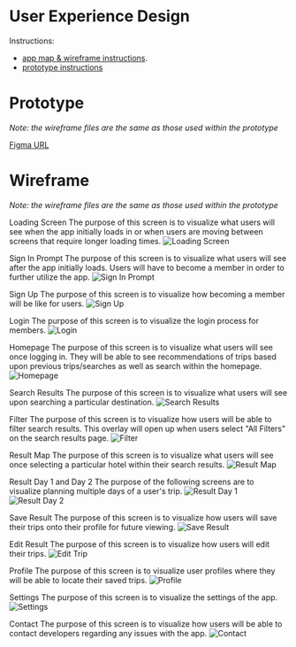 # User Experience Design
Instructions:
- [app map & wireframe instructions](instructions-0a-app-map-wireframes.md).
- [prototype instructions](instructions-0b-prototyping.md)

# Prototype
*Note: the wireframe files are the same as those used within the prototype*

[Figma URL](https://www.figma.com/proto/s79jkZH3DQnD6DW5UGm78C/Prototype?page-id=0%3A1&node-id=3%3A12&viewport=241%2C48%2C0.14&scaling=min-zoom&starting-point-node-id=3%3A12)

# Wireframe
*Note: the wireframe files are the same as those used within the prototype*

Loading Screen
The purpose of this screen is to visualize what users will see when the app initially loads in or when users are moving between screens that require longer loading times.
![Loading Screen](final-project-tripplanner/ux-design/prototype/LoadingScreen.png)

Sign In Prompt
The purpose of this screen is to visualize what users will see after the app initially loads. Users will have to become a member in order to further utilize the app. 
![Sign In Prompt](final-project-tripplanner/ux-design/prototype/SignInPrompt.png)

Sign Up 
The purpose of this screen is to visualize how becoming a member will be like for users. 
![Sign Up](final-project-tripplanner/ux-design/prototype/SignUp.png)

Login
The purpose of this screen is to visualize the login process for members.
![Login](final-project-tripplanner/ux-design/prototype/Login.png)

Homepage
The purpose of this screen is to visualize what users will see once logging in. They will be able to see recommendations of trips based upon previous trips/searches as well as search within the homepage.
![Homepage](final-project-tripplanner/ux-design/prototype/Homepage.png)

Search Results
The purpose of this screen is to visualize what users will see upon searching a particular destination.
![Search Results](final-project-tripplanner/ux-design/prototype/Search.png)

Filter
The purpose of this screen is to visualize how users will be able to filter search results. This overlay will open up when users select "All Filters" on the search results page. 
![Filter](final-project-tripplanner/ux-design/prototype/FilterOverlay.png)

Result Map
The purpose of this screen is to visualize what users will see once selecting a particular hotel within their search results.
![Result Map](final-project-tripplanner/ux-design/prototype/SpecificResultMap.png)

Result Day 1 and Day 2
The purpose of the following screens are to visualize planning multiple days of a user's trip. 
![Result Day 1](final-project-tripplanner/ux-design/prototype/SpecificResultDay1.png)
![Result Day 2](final-project-tripplanner/ux-design/prototype/SpecificResultDay2.png)

Save Result
The purpose of this screen is to visualize how users will save their trips onto their profile for future viewing. 
![Save Result](final-project-tripplanner/ux-design/prototype/SpecificResultSave.png)

Edit Result
The purpose of this screen is to visualize how users will edit their trips. 
![Edit Trip](final-project-tripplanner/ux-design/prototype/SpecificResultStops.png)

Profile
The purpose of this screen is to visualize user profiles where they will be able to locate their saved trips. 
![Profile](final-project-tripplanner/ux-design/prototype/Profile.png)

Settings
The purpose of this screen is to visualize the settings of the app. 
![Settings](final-project-tripplanner/ux-design/prototype/Settings.png)

Contact
The purpose of this screen is to visualize how users will be able to contact developers regarding any issues with the app. 
![Contact](final-project-tripplanner/ux-design/prototype/Contact.png)



